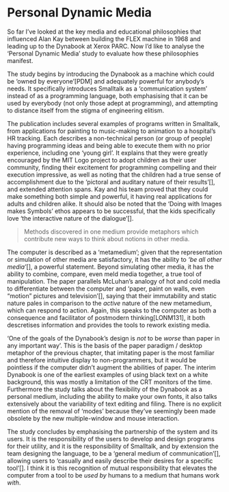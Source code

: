 ﻿Personal Dynamic Media
======================

So far I’ve looked at the key media and educational philosophies that influenced Alan Kay between building the FLEX machine in 1968 and leading up to the Dynabook at Xerox PARC. Now I’d like to analyse the ‘Personal Dynamic Media’ study to evaluate how these philosophies manifest.

The study begins by introducing the Dynabook as a machine which could be ‘owned by everyone’[PDM] and adequately powerful for anybody’s needs. It specifically introduces Smalltalk as a ‘communication system’ instead of as a programming language, both emphasising that it can be used by everybody (not only those adept at programming), and attempting to distance itself from the stigma of engineering elitism.

The publication includes several examples of programs written in Smalltalk, from applications for painting to music-making to animation to a hospital’s HR tracking. Each describes a non-technical person (or group of people) having programming ideas and being able to execute them with no prior experience, including one ‘young girl’. It explains that they were greatly encouraged by the MIT Logo project to adopt children as their user community, finding their excitement for programming compelling and their execution impressive, as well as noting that the children had a true sense of accomplishment due to the ‘pictoral and auditary nature of their results’[], and extended attention spans. Kay and his team proved that they could make something both simple and powerful, it having real applications for adults and children alike. It should also be noted that the ‘Doing with Images makes Symbols’ ethos appears to be successful, that the kids specifically love ‘the interactive nature of the dialogue’[].

> Methods discovered in one medium provide metaphors which contribute new ways to think about notions in other media.

The computer is described as a ‘metamedium’; given that the representation or simulation of other media are satisfactory, it has the ability to _‘be all other media’_[], a powerful statement. Beyond simulating other media, it has the ability to combine, compare, even meld media together, a true tool of manipulation. The paper parallels McLuhan’s analogy of hot and cold media to differentiate between the computer and ‘paper, paint on walls, even “motion” pictures and television’[], saying that their immutability and static nature pales in comparison to the _active_ nature of the new metamedium, which can respond to action. Again, this speaks to the computer as both a consequence and facilitator of postmodern thinking[LONM131], it both descretises information and provides the tools to rework existing media.

‘One of the goals of the Dynabook’s design is _not_ to be _worse_ than paper in any important way’. This is the basis of the paper paradigm / desktop metaphor of the previous chapter, that imitating paper is the most familiar and therefore intuitive display to non-programmers, but it would be pointless if the computer didn’t augment the abilities of paper. The interim Dynabook is one of the earliest examples of using black text on a white background, this was mostly a limitation of the CRT monitors of the time. Furthermore the study talks about the flexibility of the Dynabook as a personal medium, including the ability to make your own fonts, it also talks extensively about the variability of text editing and filing. There is no explicit mention of the removal of ‘modes’ because they’ve seemingly been made obsolete by the new multiple-window and mouse interaction.

The study concludes by emphasising the partnership of the system and its users. It is the responsibility of the users to develop and design programs for their utility, and it is the responsibility of Smalltalk, and by extension the team designing the language, to be a ‘general medium of communication’[], allowing users to ‘casually and easily describe their desires for a specific tool’[]. I think it is this recognition of mutual responsibility that elevates the computer from a tool to be _used by_ humans to a medium that humans work _with_.
